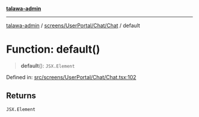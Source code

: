 [**talawa-admin**](../../../../../README.md)

***

[talawa-admin](../../../../../modules.md) / [screens/UserPortal/Chat/Chat](../README.md) / default

# Function: default()

> **default**(): `JSX.Element`

Defined in: [src/screens/UserPortal/Chat/Chat.tsx:102](https://github.com/bint-Eve/talawa-admin/blob/16ddeb98e6868a55bca282e700a8f4212d222c01/src/screens/UserPortal/Chat/Chat.tsx#L102)

## Returns

`JSX.Element`
